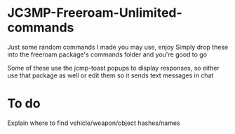 # JC3MP-Freeroam-Unlimited-commands
Just some random commands I made you may use, enjoy
Simply drop these into the freeroam package's commands folder and you're good to go

Some of these use the jcmp-toast popups to display responses, so either use that package as well or edit them so it sends text messages in chat

# To do
Explain where to find vehicle/weapon/object hashes/names

